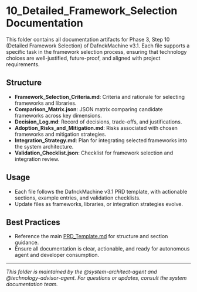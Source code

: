 # 10_Detailed_Framework_Selection Documentation

This folder contains all documentation artifacts for Phase 3, Step 10 (Detailed Framework Selection) of DafnckMachine v3.1. Each file supports a specific task in the framework selection process, ensuring that technology choices are well-justified, future-proof, and aligned with project requirements.

## Structure
- **Framework_Selection_Criteria.md**: Criteria and rationale for selecting frameworks and libraries.
- **Comparison_Matrix.json**: JSON matrix comparing candidate frameworks across key dimensions.
- **Decision_Log.md**: Record of decisions, trade-offs, and justifications.
- **Adoption_Risks_and_Mitigation.md**: Risks associated with chosen frameworks and mitigation strategies.
- **Integration_Strategy.md**: Plan for integrating selected frameworks into the system architecture.
- **Validation_Checklist.json**: Checklist for framework selection and integration review.

## Usage
- Each file follows the DafnckMachine v3.1 PRD template, with actionable sections, example entries, and validation checklists.
- Update files as frameworks, libraries, or integration strategies evolve.

## Best Practices
- Reference the main [PRD_Template.md](../PRD_Template.md) for structure and section guidance.
- Ensure all documentation is clear, actionable, and ready for autonomous agent and developer consumption.

---
*This folder is maintained by the @system-architect-agent and @technology-advisor-agent. For questions or updates, consult the system documentation team.* 